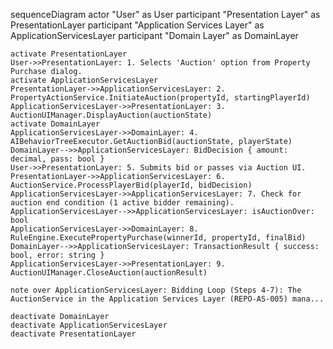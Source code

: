 sequenceDiagram
    actor "User" as User
    participant "Presentation Layer" as PresentationLayer
    participant "Application Services Layer" as ApplicationServicesLayer
    participant "Domain Layer" as DomainLayer

    activate PresentationLayer
    User->>PresentationLayer: 1. Selects 'Auction' option from Property Purchase dialog.
    activate ApplicationServicesLayer
    PresentationLayer->>ApplicationServicesLayer: 2. PropertyActionService.InitiateAuction(propertyId, startingPlayerId)
    ApplicationServicesLayer->>PresentationLayer: 3. AuctionUIManager.DisplayAuction(auctionState)
    activate DomainLayer
    ApplicationServicesLayer->>DomainLayer: 4. AIBehaviorTreeExecutor.GetAuctionBid(auctionState, playerState)
    DomainLayer-->>ApplicationServicesLayer: BidDecision { amount: decimal, pass: bool }
    User->>PresentationLayer: 5. Submits bid or passes via Auction UI.
    PresentationLayer->>ApplicationServicesLayer: 6. AuctionService.ProcessPlayerBid(playerId, bidDecision)
    ApplicationServicesLayer->>ApplicationServicesLayer: 7. Check for auction end condition (1 active bidder remaining).
    ApplicationServicesLayer-->>ApplicationServicesLayer: isAuctionOver: bool
    ApplicationServicesLayer->>DomainLayer: 8. RuleEngine.ExecutePropertyPurchase(winnerId, propertyId, finalBid)
    DomainLayer-->>ApplicationServicesLayer: TransactionResult { success: bool, error: string }
    ApplicationServicesLayer->>PresentationLayer: 9. AuctionUIManager.CloseAuction(auctionResult)

    note over ApplicationServicesLayer: Bidding Loop (Steps 4-7): The AuctionService in the Application Services Layer (REPO-AS-005) mana...

    deactivate DomainLayer
    deactivate ApplicationServicesLayer
    deactivate PresentationLayer
